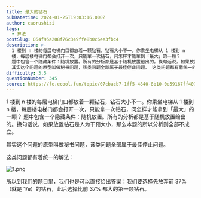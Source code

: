 ```yaml
---
title: 最大的钻石
pubDatetime: 2024-01-25T19:03:16.000Z
author: caorushizi
tags:
  - 算法
postSlug: 054f95a208f76c349ffe8b0c6ee3fbc4
description: >-
  1 楼到 n 楼的每层电梯门口都放着一颗钻石，钻石大小不一。你乘坐电梯从 1 楼到 n
  楼，每层楼电梯门都会打开一次，只能拿一次钻石，问怎样才能拿到「最大」的一颗？
  题中包含一个隐藏条件：随机放置。所有的分析都是基于随机放置给出的。换句话说，如果放置钻石是人为干预大小，那么本题的所以分析则全部不成立。
  其实这个问题的原型叫做秘书问题，该类问题全部属于最佳停止问题。 这类问题都有着统一的解法： 所以
difficulty: 3.5
questionNumber: 345
source: https://fe.ecool.fun/topic/07cbacb7-1ff5-4840-8b10-0e59167ff407
---
```


1 楼到 n 楼的每层电梯门口都放着一颗钻石，钻石大小不一。你乘坐电梯从 1 楼到 n 楼，每层楼电梯门都会打开一次，只能拿一次钻石，问怎样才能拿到「最大」的一颗？
题中包含一个隐藏条件：随机放置。所有的分析都是基于随机放置给出的。换句话说，如果放置钻石是人为干预大小，那么本题的所以分析则全部不成立。

其实这个问题的原型叫做秘书问题，该类问题全部属于最佳停止问题。

这类问题都有着统一的解法：

![1.png](https://static.ecool.fun//article/c06d257d-5e46-455b-a847-84909da792ea.png)

所以到我们的题目里，我们也是可以直接给出答案：我们要选择先放弃前 37%（就是 1/e）的钻石，此后选择比前 37% 都大的第一颗钻石。
